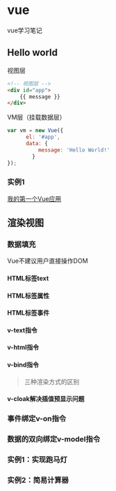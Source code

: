 # vue
vue学习笔记

## Hello world

视图层

```html
<!-- 视图层 -->
<div id="app">
    {{ message }}
</div>
```

VM层（挂载数据层）

```javascript
var vm = new Vue({
      el: '#app',
      data: {
          message: 'Hello World!'
    	}
});
```

### 实例1

[我的第一个Vue应用](./HelloWorld.html)

## 渲染视图
### 数据填充
Vue不建议用户直接操作DOM
#### HTML标签text
#### HTML标签属性
#### HTML标签事件

#### v-text指令
#### v-html指令
#### v-bind指令
> 三种渲染方式的区别
#### v-cloak解决插值预显示问题
### 事件绑定v-on指令
### 数据的双向绑定v-model指令 
### 实例1：实现跑马灯
### 实例2：简易计算器